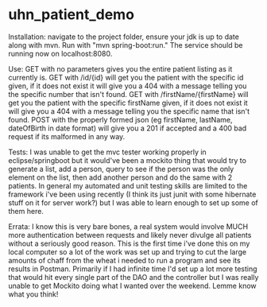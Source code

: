 # uhn_patient_demo
Installation:
navigate to the project folder, ensure your jdk is up to date along with mvn. Run with "mvn spring-boot:run."
The service should be running now on localhost:8080.

Use:
GET with no parameters gives you the entire patient listing as it currently is. 
GET with /id/{id} will get you the patient with the specific id given, if it does not exist it will give you a 404 with a message telling you the specific number that isn't found.
GET with /firstName/{firstName} will get you the patient with the specific firstName given, if it does not exist it will give you a 404 with a message telling you the specific name that isn't found.
POST with the properly formed json (eg firstName, lastName, dateOfBirth in date format) will give you a 201 if accepted and a 400 bad request if its malformed in any way.

Tests:
I was unable to get the mvc tester working properly in eclipse/springboot but it would've been a mockito thing that would try to generate a list, add a person, query to see if the person was the only element on the list, then add another person and do the same with 2 patients. In general my automated and unit testing skills are limited to the framework i've been using recently (I think its just junit with some hibernate stuff on it for server work?) but I was able to learn enough to set up some of them here.

Errata:
I know this is very bare bones, a real system would involve MUCH more authentication between requests and likely never divulge all patients without a seriously good reason. This is the first time i've done this on my local computer so a lot of the work was set up and trying to cut the large amounts of chaff from the wheat i needed to run a program and see its results in Postman. Primarily if I had infinite time I'd set up a lot more testing that would hit every single part of the DAO and the controller but I was really unable to get Mockito doing what I wanted over the weekend. Lemme know what you think!
